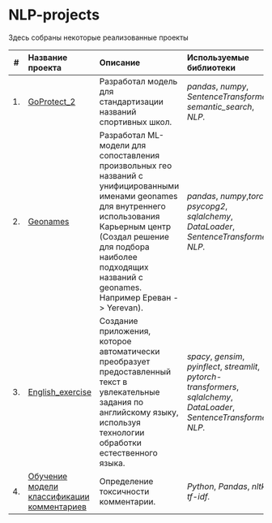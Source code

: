 # NLP-projects
Здесь собраны некоторые реализованные проекты

| #    | Название проекта | Описание | Используемые библиотеки | 
| ---- | :---------------------- | :---------------------- | :---------------------- |
| 1.   | [GoProtect_2](GoProtect_2) |Разработал модель для стандартизации названий спортивных школ. | *pandas*, *numpy*, *SentenceTransformer*, *semantic_search*, *NLP.*|
| 2.   | [Geonames](Geonames) |Разработал ML-модели для сопоставления произвольных гео названий с унифицированными именами geonames для внутреннего использования Карьерным центр (Создал решение для подбора наиболее подходящих названий с geonames. Например Ереван -> Yerevan). | *pandas*, *numpy*,*torch*, *psycopg2*, *sqlalchemy*, *DataLoader*, *SentenceTransformer*, *NLP.* |
| 3.   | [English_exercise](English_exercise) | Создание приложения, которое автоматически преобразует предоставленный текст в увлекательные задания по английскому языку, используя технологии обработки естественного языка.| *spacy*, *gensim*, *pyinflect*, *streamlit*, *pytorch-transformers*, *sqlalchemy*, *DataLoader*, *SentenceTransformer*, *NLP.* |
| 4.   | [Обучение модели классификации комментариев](Обучение_модели_классификации_комментариев) | Определение токсичности комментарии.| *Python*, *Pandas*, *nltk*, *tf-idf.* |
